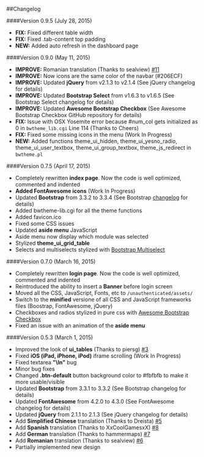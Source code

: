 ##Changelog

####Version 0.9.5 (July 28, 2015)
* **FIX:** Fixed different table width
* **FIX:** Fixed .tab-content top padding
* **NEW:** Added auto refresh in the dashboard page

####Version 0.9.0 (May 11, 2015)
* **IMPROVE:** Romanian translation (Thanks to sealview) [#11](https://github.com/winfuture/Bootstrap3-Webmin-Theme/pull/11)
* **IMPROVE:** Now icons are the same color of the navbar (#206ECF)
* **IMPROVE:** Updated **jQuery** from v2.1.3 to v2.1.4 (See jQuery changelog for details)
* **IMPROVE:** Updated **Bootstrap Select** from v1.6.3 to v1.6.5 (See Bootstrap Select changelog for details)
* **IMPROVE:** Updated **Awesome Bootstrap Checkbox** (See Awesome Bootstrap Checkbox GitHub repository for details)
* **FIX:** Issue with OSX Yosemite error because #num_col gets initialized as 0 in `bwtheme_lib.cgi` Line 114 (Thanks to Cheers)
* **FIX:** Fixed some missing icons in the menu (Work In Progress)
* **NEW:** Added functions theme_ui_hidden, theme_ui_yesno_radio, theme_ui_user_textbox, theme_ui_group_textbox, theme_js_redirect in `bwtheme.pl`

####Version 0.7.5 (April 17, 2015)
* Completely rewritten **index page**. Now the code is well optimized, commented and indented
* **Added FontAwesome icons** (Work In Progress)
* Updated **Bootstrap** from 3.3.2 to 3.3.4 (See Bootstrap [changelog](https://github.com/twbs/bootstrap/releases/tag/v3.3.4) for details)
* Added bwtheme-lib.cgi for all the theme functions
* Added favicon.ico
* Fixed some CSS issues
* Updated **aside menu** JavaScript
* Aside menu now display which module was selected
* Stylized **theme_ui_grid_table**
* Selects and multiselects stylized with [Bootstrap Multiselect](http://silviomoreto.github.io/bootstrap-select/)

####Version 0.7.0 (March 16, 2015)
* Completely rewritten **login page**. Now the code is well optimized, commented and indented
* Reintroduced the ability to insert a **Banner** before login screen
* Moved all the CSS, JavaScript, Fonts, etc to `/unauthenticated/assets/`
* Switch to the **minified** versione of all CSS and JavaScript frameworks files (Boostrap, FontAwesome, jQuery)
* Checkboxes and radios stylized in pure css with [Awesome Bootstrap Checkbox](https://github.com/flatlogic/awesome-bootstrap-checkbox)
* Fixed an issue with an animation of the **aside menu**

####Version 0.5.3 (March 1, 2015)
* Improved the look of **ui_tables** (Thanks to piersg) [#3](https://github.com/winfuture/Bootstrap3-Webmin-Theme/pull/3)
* Fixed **iOS (iPad, iPhone, iPod)** iframe scrolling (Work In Progress)
* Fixed textarea **"\ln"** bug
* Minor bug fixes
* Changed **.btn-default** button background color to #fbfbfb to make it more usable/visible
* Updated **Bootstrap** from 3.3.1 to 3.3.2 (See Bootstrap changelog for details)
* Updated **FontAwesome** from 4.2.0 to 4.3.0 (See FontAwesome changelog for details)
* Updated **jQuery** from 2.1.1 to 2.1.3 (See jQuery changelog for details)
* Add **Simplified Chinese** translation (Thanks to Dreista) [#5](https://github.com/winfuture/Bootstrap3-Webmin-Theme/pull/5)
* Add **Spanish** translation (Thanks to XxCoolGamesxX) [#8](https://github.com/winfuture/Bootstrap3-Webmin-Theme/pull/8)
* Add **German** translation (Thanks to hammermaps) [#7](https://github.com/winfuture/Bootstrap3-Webmin-Theme/pull/7)
* Add **Romanian** translation (Thanks to sealview) [#6](https://github.com/winfuture/Bootstrap3-Webmin-Theme/pull/6)
* Partially implemented new design
